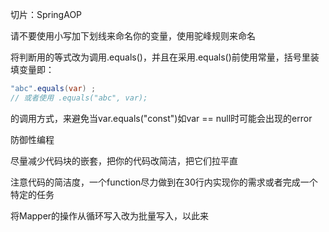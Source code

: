 切片：SpringAOP

请不要使用小写加下划线来命名你的变量，使用驼峰规则来命名

将判断用的等式改为调用.equals()，并且在采用.equals()前使用常量，括号里装填变量即：

```Java
"abc".equals(var) ;
// 或者使用 .equals("abc", var);
```

的调用方式，来避免当var.equals("const")如var == null时可能会出现的error

防御性编程

尽量减少代码块的嵌套，把你的代码改简洁，把它们拉平直

注意代码的简洁度，一个function尽力做到在30行内实现你的需求或者完成一个特定的任务

将Mapper的操作从循环写入改为批量写入，以此来

